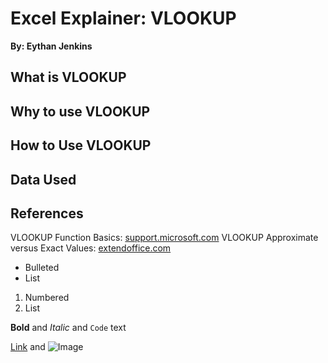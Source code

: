 
# **Excel Explainer: VLOOKUP**
**By: Eythan Jenkins**

## What is VLOOKUP

## Why to use VLOOKUP

## How to Use VLOOKUP

## Data Used

## References
VLOOKUP Function Basics:
[support.microsoft.com](https://support.microsoft.com/en-us/office/vlookup-function-0bbc8083-26fe-4963-8ab8-93a18ad188a1)
VLOOKUP Approximate versus Exact Values:
[extendoffice.com](https://www.extendoffice.com/documents/excel/2443-excel-vlookup-exact-approximate-match.html)


- Bulleted
- List

1. Numbered
2. List

**Bold** and _Italic_ and `Code` text

[Link](url) and ![Image](src)
